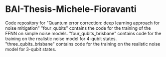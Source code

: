 # BAI-Thesis-Michele-Fioravanti
Code repository for "Quantum error correction: deep learning approach for noise mitigation"
"four_qubits" contains the code for the training of the FFNN on simple noise models.
"four_qubits_brisbane" contains code for the training on the realistic noise model for 4-qubit states.
"three_qubits_brisbane" contains code for the training on the realistic noise model for 3-qubit states.
